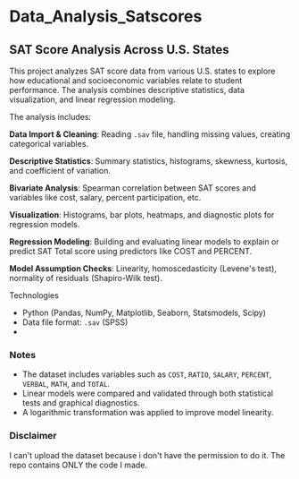 # Data_Analysis_Satscores

## SAT Score Analysis Across U.S. States

This project analyzes SAT score data from various U.S. states to explore how educational and socioeconomic variables relate to student performance. The analysis combines descriptive statistics, data visualization, and linear regression modeling.

The analysis includes:

**Data Import & Cleaning**: Reading `.sav` file, handling missing values, creating categorical variables.

**Descriptive Statistics**: Summary statistics, histograms, skewness, kurtosis, and coefficient of variation.

**Bivariate Analysis**: Spearman correlation between SAT scores and variables like cost, salary, percent participation, etc.

**Visualization**: Histograms, bar plots, heatmaps, and diagnostic plots for regression models.

**Regression Modeling**: Building and evaluating linear models to explain or predict SAT Total score using predictors like COST and PERCENT.

**Model Assumption Checks**: Linearity, homoscedasticity (Levene's test), normality of residuals (Shapiro-Wilk test).


Technologies
- Python (Pandas, NumPy, Matplotlib, Seaborn, Statsmodels, Scipy)
- Data file format: `.sav` (SPSS)
- 
### Notes

- The dataset includes variables such as `COST`, `RATIO`, `SALARY`, `PERCENT`, `VERBAL`, `MATH`, and `TOTAL`.
- Linear models were compared and validated through both statistical tests and graphical diagnostics.
- A logarithmic transformation was applied to improve model linearity.

### Disclaimer 
I can't upload the dataset because i don't have the permission to do it. The repo contains ONLY the code I made.
